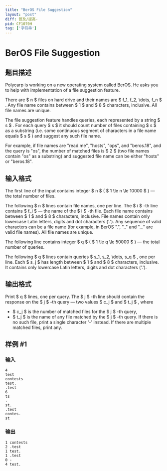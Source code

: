 ```yaml
---
title: "BerOS File Suggestion"
layout: "post"
diff: 普及/提高-
pid: CF1070H
tag: ['字符串']
---
```


# BerOS File Suggestion

## 题目描述

Polycarp is working on a new operating system called BerOS. He asks you to help with implementation of a file suggestion feature.

There are $ n $ files on hard drive and their names are $ f_1, f_2, \dots, f_n $ . Any file name contains between $ 1 $ and $ 8 $ characters, inclusive. All file names are unique.

The file suggestion feature handles queries, each represented by a string $ s $ . For each query $ s $ it should count number of files containing $ s $ as a substring (i.e. some continuous segment of characters in a file name equals $ s $ ) and suggest any such file name.

For example, if file names are "read.me", "hosts", "ops", and "beros.18", and the query is "os", the number of matched files is $ 2 $ (two file names contain "os" as a substring) and suggested file name can be either "hosts" or "beros.18".

## 输入格式

The first line of the input contains integer $ n $ ( $ 1 \le n \le 10000 $ ) — the total number of files.

The following $ n $ lines contain file names, one per line. The $ i $ -th line contains $ f_i $ — the name of the $ i $ -th file. Each file name contains between $ 1 $ and $ 8 $ characters, inclusive. File names contain only lowercase Latin letters, digits and dot characters ('.'). Any sequence of valid characters can be a file name (for example, in BerOS ".", ".." and "..." are valid file names). All file names are unique.

The following line contains integer $ q $ ( $ 1 \le q \le 50000 $ ) — the total number of queries.

The following $ q $ lines contain queries $ s_1, s_2, \dots, s_q $ , one per line. Each $ s_j $ has length between $ 1 $ and $ 8 $ characters, inclusive. It contains only lowercase Latin letters, digits and dot characters ('.').

## 输出格式

Print $ q $ lines, one per query. The $ j $ -th line should contain the response on the $ j $ -th query — two values $ c_j $ and $ t_j $ , where

- $ c_j $ is the number of matched files for the $ j $ -th query,
- $ t_j $ is the name of any file matched by the $ j $ -th query. If there is no such file, print a single character '-' instead. If there are multiple matched files, print any.

## 样例 #1

### 输入

```
4
test
contests
test.
.test
6
ts
.
st.
.test
contes.
st

```

### 输出

```
1 contests
2 .test
1 test.
1 .test
0 -
4 test.

```

